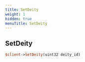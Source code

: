 ```yaml
---
title: SetDeity
weight: 1
hidden: true
menuTitle: SetDeity
---
```

## SetDeity
```perl
$client->SetDeity(uint32 deity_id)
```